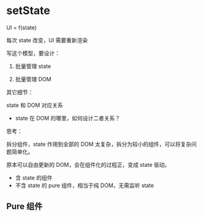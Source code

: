 # setState 
UI = f(state)

每次 state 改变，UI 需要重新渲染

写这个模型，要设计：

1. 批量管理 state

2. 批量管理 DOM

其它细节：

state 和 DOM 对应关系

- state 在 DOM 的哪里，如何设计二者关系？

思考：

拆分组件，state 作用到全部的 DOM 太复杂，拆分为较小的组件，可以将复杂问题简单化。

原本可以自由更新的 DOM，会在组件化的过程正，变成 state 驱动。 
- 含 state 的组件
- 不含 state 的 pure 组件，相当于纯 DOM，无需监听 state

## Pure 组件